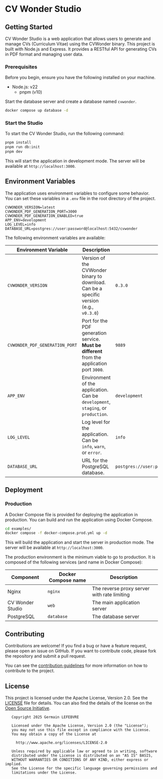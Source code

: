 # CV Wonder Studio

## Getting Started

CV Wonder Studio is a web application that allows users to generate and manage CVs (Curriculum Vitae) using the CVWonder binary. This project is built with Node.js and Express.
It provides a RESTful API for generating CVs in PDF format and managing user data.

### Prerequisites

Before you begin, ensure you have the following installed on your machine.

- Node.js: v22
  - pnpm (v10)

Start the database server and create a database named `cvwonder`.

```bash
docker compose up database -d
```

### Start the Studio

To start the CV Wonder Studio, run the following command:

```bash
pnpm install
pnpm run db:init
pnpm dev
```

This will start the application in development mode. The server will be available at `http://localhost:3000`.

## Environment Variables

The application uses environment variables to configure some behavior. You can set these variables in a `.env` file in the root directory of the project.

```env
CVWONDER_VERSION=latest
CVWONDER_PDF_GENERATION_PORT=3000
CVWONDER_PDF_GENERATION_ENABLED=true
APP_ENV=development
LOG_LEVEL=info
DATABASE_URL=postgres://user:password@localhost:5432/cvwonder
```

The following environment variables are available:

| Environment Variable | Description | Default |
| -------- | ----------- | ------- |
| `CVWONDER_VERSION` | Version of the CVWonder binary to download. Can be a specific version (e.g., `v0.3.0`) | `0.3.0` |
| `CVWONDER_PDF_GENERATION_PORT` | Port for the PDF generation service. **Must be different** from the application port `3000`. | `9889` |
| `APP_ENV` | Environment of the application. Can be `development`, `staging`, or `production`. | `development` |
| `LOG_LEVEL` | Log level for the application. Can be `info`, `warn`, or `error`. | `info` |
| `DATABASE_URL` | URL for the PostgreSQL database. | `postgres://user:password@localhost:5432/cvwonder` |

## Deployment

### Production

A Docker Compose file is provided for deploying the application in production. You can build and run the application using Docker Compose.

```bash
cd examples/
docker compose -f docker-compose.prod.yml up -d
```

This will build the application and start the server in production mode. The server will be available at `http://localhost:3000`.

The production environment is the minimum viable to go to production. It is composed of the following services (and name in Docker Compose):

| Component | Docker Compose name | Description |
| --------- | ------------------ | ----------- |
| Nginx | `nginx` | The reverse proxy server with rate limiting |
| CV Wonder Studio | `web` | The main application server |
| PostgreSQL | `database` | The database server |

## Contributing

Contributions are welcome! If you find a bug or have a feature request, please open an issue on GitHub. If you want to contribute code, please fork the repository and submit a pull request.

You can see the [contribution guidelines](CONTRIBUTING.md) for more information on how to contribute to the project.

## License

This project is licensed under the Apache License, Version 2.0. See the [LICENSE](https://opensource.org/license/apache-2-0) file for details. You can also find the details of the license on the [Open Source Initiative](https://opensource.org/licenses/Apache-2.0).

```License
   Copyright 2025 Germain LEFEBVRE

   Licensed under the Apache License, Version 2.0 (the "License");
   you may not use this file except in compliance with the License.
   You may obtain a copy of the License at

     http://www.apache.org/licenses/LICENSE-2.0

   Unless required by applicable law or agreed to in writing, software
   distributed under the License is distributed on an "AS IS" BASIS,
   WITHOUT WARRANTIES OR CONDITIONS OF ANY KIND, either express or implied.
   See the License for the specific language governing permissions and
   limitations under the License.
```
